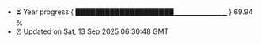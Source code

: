- ⏳ Year progress { ████████████████████▁▁▁▁▁▁▁▁▁▁ } 69.94 %
- ⏰ Updated on Sat, 13 Sep 2025 06:30:48 GMT

